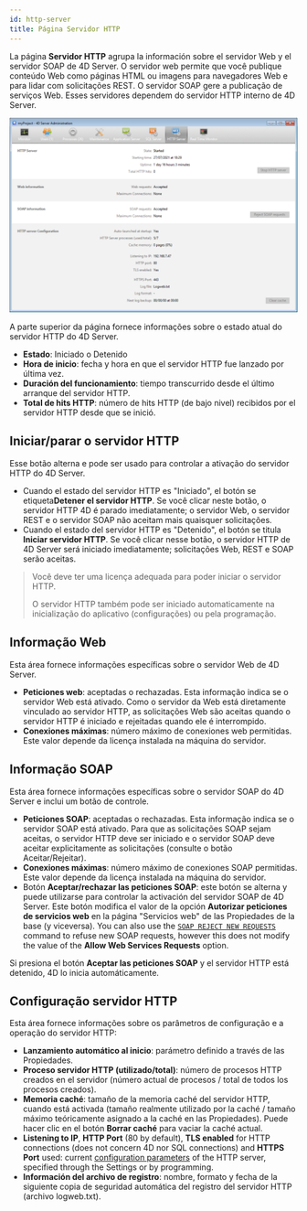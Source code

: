 ```yaml
---
id: http-server
title: Página Servidor HTTP
---
```


La página **Servidor HTTP** agrupa la información sobre el servidor Web y el servidor SOAP de 4D Server. O servidor web permite que você publique conteúdo Web como páginas HTML ou imagens para navegadores Web e para lidar com solicitações REST. O servidor SOAP gere a publicação de serviços Web. Esses servidores dependem do servidor HTTP interno de 4D Server.

![](../assets/en/Admin/server-admin-web-page.png)

A parte superior da página fornece informações sobre o estado atual do servidor HTTP do 4D Server.

- **Estado**: Iniciado o Detenido
- **Hora de inicio**: fecha y hora en que el servidor HTTP fue lanzado por última vez.
- **Duración del funcionamiento**: tiempo transcurrido desde el último arranque del servidor HTTP.
- **Total de hits HTTP**: número de hits HTTP (de bajo nivel) recibidos por el servidor HTTP desde que se inició.

## Iniciar/parar o servidor HTTP

Esse botão alterna e pode ser usado para controlar a ativação do servidor HTTP do 4D Server.

- Cuando el estado del servidor HTTP es "Iniciado", el botón se etiqueta**Detener el servidor HTTP**. Se você clicar neste botão, o servidor HTTP 4D é parado imediatamente; o servidor Web, o servidor REST e o servidor SOAP não aceitam mais quaisquer solicitações.
- Cuando el estado del servidor HTTP es "Detenido", el botón se titula **Iniciar servidor HTTP**. Se você clicar nesse botão, o servidor HTTP de 4D Server será iniciado imediatamente; solicitações Web, REST e SOAP serão aceitas.

> Você deve ter uma licença adequada para poder iniciar o servidor HTTP.
>
> O servidor HTTP também pode ser iniciado automaticamente na inicialização do aplicativo (configurações) ou pela programação.

## Informação Web

Esta área fornece informações específicas sobre o servidor Web de 4D Server.

- **Peticiones web**: aceptadas o rechazadas. Esta informação indica se o servidor Web está ativado. Como o servidor da Web está diretamente vinculado ao servidor HTTP, as solicitações Web são aceitas quando o servidor HTTP é iniciado e rejeitadas quando ele é interrompido.
- **Conexiones máximas**: número máximo de conexiones web permitidas. Este valor depende da licença instalada na máquina do servidor.

## Informação SOAP

Esta área fornece informações específicas sobre o servidor SOAP do 4D Server e inclui um botão de controle.

- **Peticiones SOAP**: aceptadas o rechazadas. Esta informação indica se o servidor SOAP está ativado. Para que as solicitações SOAP sejam aceitas, o servidor HTTP deve ser iniciado e o servidor SOAP deve aceitar explicitamente as solicitações (consulte o botão Aceitar/Rejeitar).
- **Conexiones máximas**: número máximo de conexiones SOAP permitidas. Este valor depende da licença instalada na máquina do servidor.
- Botón **Aceptar/rechazar las peticiones SOAP**: este botón se alterna y puede utilizarse para controlar la activación del servidor SOAP de 4D Server. Este botón modifica el valor de la opción **Autorizar peticiones de servicios web** en la página "Servicios web" de las Propiedades de la base (y viceversa). You can also use the [`SOAP REJECT NEW REQUESTS`](https://doc.4d.com/4dv19/help/command/en/page1636.html) command to refuse new SOAP requests, however this does not modify the value of the **Allow Web Services Requests** option.

Si presiona el botón **Aceptar las peticiones SOAP** y el servidor HTTP está detenido, 4D lo inicia automáticamente.

## Configuração servidor HTTP

Esta área fornece informações sobre os parâmetros de configuração e a operação do servidor HTTP:

- **Lanzamiento automático al inicio**: parámetro definido a través de las Propiedades.
- **Proceso servidor HTTP (utilizado/total)**: número de procesos HTTP creados en el servidor (número actual de procesos / total de todos los procesos creados).
- **Memoria caché**: tamaño de la memoria caché del servidor HTTP, cuando está activada (tamaño realmente utilizado por la caché / tamaño máximo teóricamente asignado a la caché en las Propiedades). Puede hacer clic en el botón **Borrar caché** para vaciar la caché actual.
- **Listening to IP**, **HTTP Port** (80 by default), **TLS enabled** for HTTP connections (does not concern 4D nor SQL connections) and **HTTPS Port** used: current [configuration parameters](WebServer/webServerConfig.md) of the HTTP server, specified through the Settings or by programming.
- **Información del archivo de registro**: nombre, formato y fecha de la siguiente copia de seguridad automática del registro del servidor HTTP (archivo logweb.txt).
